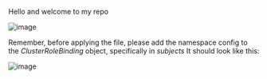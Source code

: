 Hello and welcome to my repo

![image](https://github.com/ofushtei/cco-challenge-test/assets/46541097/832e4c53-d776-46d6-8cad-fcdcc4dc9d90)

Remember, before applying the file, please add the namespace config to the *ClusterRoleBinding* object, specifically in *subjects*
It should look like this:

![image](https://github.com/ofushtei/cco-challenge-test/assets/46541097/092f094c-7ea1-4740-8548-898dd58a8495)
